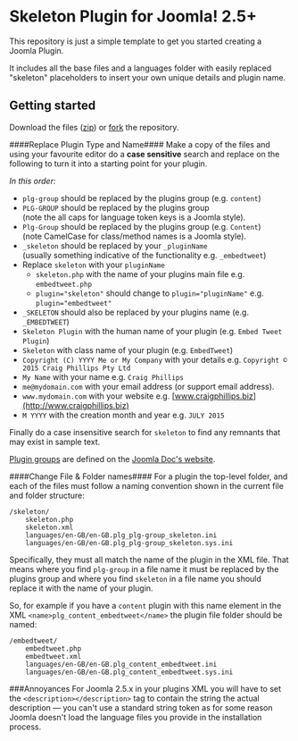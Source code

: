 Skeleton Plugin for Joomla! 2.5+
================================

This repository is just a simple template to get you started creating a Joomla Plugin.

It includes all the base files and a languages folder with easily replaced "skeleton" placeholders to insert your own unique details and plugin name.

Getting started
---------------
Download the files ([zip][3]) or [fork][4] the repository.

####Replace Plugin Type and Name####
Make a copy of the files and using your favourite editor do a **case sensitive** search and replace on the following to turn it into a starting point for your plugin.

_In this order:_

- `plg-group` should be replaced by the plugins group (e.g. `content`)
- `PLG-GROUP` should be replaced by the plugins group<br />(note the all caps for language token keys is a Joomla style).
- `Plg-Group` should be replaced by the plugins group (e.g. `Content`)<br />(note CamelCase for class/method names is a Joomla style).
- `_skeleton` should be replaced by your `_pluginName`<br />(usually something indicative of the functionality e.g. `_embedtweet`)
- Replace `skeleton` with your `pluginName` 
    - `skeleton.php` with the name of your plugins main file e.g. `embedtweet.php`
    - `plugin="skeleton"` should change to `plugin="pluginName"` e.g. `plugin="embedtweet"`
- `_SKELETON` should also be replaced by your plugins name (e.g. `_EMBEDTWEET`)
- `Skeleton Plugin` with the human name of your plugin (e.g. `Embed Tweet Plugin`)
- `Skeleton` with class name of your plugin (e.g. `EmbedTweet`)
- `Copyright (C) YYYY Me or My Company` with your details e.g. `Copyright © 2015 Craig Phillips Pty Ltd`
- `My Name` with your name e.g. `Craig Phillips`
- `me@mydomain.com` with your email address (or support email address).
- `www.mydomain.com` with your website e.g. [www.craigphillips.biz](http://www.craigphillips.biz)
- `M YYYY` with the creation month and year e.g. `JULY 2015`

Finally do a case insensitive search for `skeleton` to find any remnants that may exist in sample text.

[Plugin groups][1] are defined on the [Joomla Doc's website][2].

####Change File & Folder names####
For a plugin the top-level folder, and each of the files must follow a naming convention shown in the current file and folder structure:

	/skeleton/
		skeleton.php
		skeleton.xml
		languages/en-GB/en-GB.plg_plg-group_skeleton.ini
		languages/en-GB/en-GB.plg_plg-group_skeleton.sys.ini

Specifically, they must all match the name of the plugin in the XML file. That means where you find `plg-group` in a file name it must be replaced by the plugins group and where you find `skeleton` in a file name you should replace it with the name of your plugin.

So, for example if you have a `content` plugin with this name element in the XML `<name>plg_content_embedtweet</name>` the plugin file folder should be named:

	/embedtweet/
		embedtweet.php
		embedtweet.xml
		languages/en-GB/en-GB.plg_content_embedtweet.ini
		languages/en-GB/en-GB.plg_content_embedtweet.sys.ini

###Annoyances
For Joomla 2.5.x in your plugins XML you will have to set the `<description></description>` tag to contain the string the actual description — you can't use a standard string token as for some reason Joomla doesn't load the language files you provide in the installation process.

[1]: http://docs.joomla.org/Plugin/Events
[2]: http://docs.joomla.org
[3]: https://github.com/cppl/Skeleton-Plugin-for-Joomla/archive/master.zip
[4]: https://github.com/cppl/Skeleton-Plugin-for-Joomla/fork
